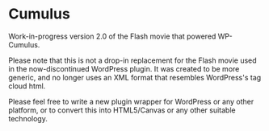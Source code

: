 Cumulus
=======

Work-in-progress version 2.0 of the Flash movie that powered WP-Cumulus.

Please note that this is not a drop-in replacement for the Flash movie
used in the now-discontinued WordPress plugin. It was created to be more
generic, and no longer uses an XML format that resembles WordPress's tag
cloud html.

Please feel free to write a new plugin wrapper for WordPress or any
other platform, or to convert this into HTML5/Canvas or any other
suitable technology.
